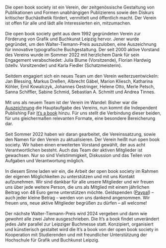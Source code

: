 Die open book society ist ein Verein, der zeitgenössische Gestaltung von Publikationen und Formen unabhängigen Publizierens sowie den Diskurs kritischer Buchästhetik fördert, vermittelt und öffentlich macht. Der Verein ist offen für alle und lädt alle Interessierten ein, mitzumachen.  
\
Die open book society geht aus dem 1992 gegründeten Verein zur Förderung von Grafik und Buchkunst Leipzig hervor. Jener wurde gegründet, um den Walter-Tiemann-Preis auszuloben, eine Auszeichnung für innovative typografische Buchgestaltung. Der seit 2000 aktive Vorstand des Vereins wurde im Sommer 2022 mit herzlichem Dank für sein Engagement verabschiedet: Julia Blume (Vorsitzende), Florian Hardwig (stellv. Vorsitzender) und Karla Fiedler (Schatzmeisterin).  
\
Seitdem engagiert sich ein neues Team um den Verein weiterzuentwickeln: Jan Blessing, Markus Dreßen, Albrecht Gäbel, Marion Kliesch, Katharina Köhler, Emil Kowalczyk, Johannes Oestringer, Helene Otto, Merle Petsch, Sanna Schiffler, Sabine Schmid, Sebastian A. Schmitt und Andrea Tinnes.  
\
Mit uns als neuem Team ist der Verein im Wandel: Bisher war die [Auszeichnung](https://www.waltertiemannpreis.de) die Hauptaufgabe des Vereins, nun kommt die Independent Publishing Fair [It’s a book](https://www.itsabook.de) hinzu. Für uns stellt die Verbindung dieser beiden, für uns gleichermaßen relevanten Formate, eine besondere Bereicherung dar.  
\
Seit Sommer 2022 haben wir daran gearbeitet, die Vereinssatzung, sowie den Namen für den Verein zu aktualisieren. Der Verein heißt nun open book society. Wir haben einen erweiterten Vorstand gewählt, der aus acht Verantwortlichen besteht. Auch das Team der aktiven Mitglieder ist gewachsen. Nur so sind Vielstimmigkeit, Diskussion und das Teilen von Aufgaben und Verantwortung möglich.  
\
In diesem Sinne laden wir ein, die Arbeit der open book society im Rahmen der eigenen Möglichkeiten zu unterstützen und mit uns Kontakt aufzunehmen. Wir sind dankbar für alle unsere Mitglieder und wir freuen uns über jede weitere Person, die uns als Mitglied mit einem jährlichen Beitrag von 48 Euro gerne unterstützen möchte. Geldspenden ([Paypal](https://paypal.me/openbooksociety)) – auch jeder kleine Betrag – werden von uns dankend angenommen. Wir freuen uns, neue aktive Mitglieder begrüßen zu dürfen – all welcome!  
\
Der nächste Walter-Tiemann-Preis wird 2024 vergeben und dann wie gewohnt alle zwei Jahre ausgeschrieben. Die It’s a book findet unverändert jedes Jahr parallel zur Leipziger Buchmesse statt. Konzipiert, organisiert und künstlerisch gestaltet wird die It’s a book von der open book society in Kooperation mit Studierenden und mit freundlicher Unterstützung der Hochschule für Grafik und Buchkunst Leipzig.
